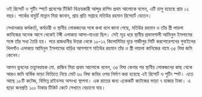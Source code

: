 ওই রিসোর্ট ও শুটিং স্পটে প্রবেশের টিকিট বিক্রয়কারী আব্দুর রাশিদ প্রথম আলোকে বলেন, এটি চালু হয়েছে প্রায় ১২ বছর। পার্কের বাবুর্চি মান্নান মিয়া জানান, প্রায় প্রতি সপ্তাহে মতিউর রহমান রিসোর্টে যেতেন।

সেখানকার কর্মকর্তা, কর্মচারী ও স্থানীয় লোকজনের সঙ্গে কথা বলে জানা গেছে, মতিউর রহমান ও তাঁর স্ত্রী লায়লা কানিজের অনেক আগে থেকেই টঙ্গী এলাকায় আসা–যাওয়া ছিল। সেই সূত্র ধরে স্থানীয় প্রভাবশালী আমিনুল ইসলামের সঙ্গে তাঁর সখ্য তৈরি হয়। পরে রাজধানীর উত্তরা থেকে ১০-১২ কিলোমিটার দূরে গাজীপুর সিটি করপোরেশনের পুবাইলের খিলগাঁও এলাকায় আমিনুল ইসলামের বাড়ির আশপাশে মতিউর রহমান তাঁর ও স্ত্রী লায়লা কানিজের নামে ৩৫ বিঘা জমি কেনেন।

আপন ভুবনের তত্ত্বাবধায়ক মো. রাজিব মিয়া প্রথম আলোকে বলেন, ৩৫ বিঘা কেনার পর স্থানীয় লোকজনের কাছ থেকে আরও জমি বার্ষিক ভাড়া ভিত্তিতে নিয়ে মোট ৬০ বিঘা জমির ওপর নির্মাণ করা হয়েছে এই রিসোর্ট ও শুটিং স্পট। এতে আছে ১৮টি কটেজ, বিভিন্ন রাইডসহ অসংখ্য স্থাপনা। এক রাতের জন্য একেকটি কটেজের ভাড়া ৭ হাজার টাকা। এ ছাড়া জনপ্রতি ১০০ টাকার টিকিট কেটে সেখানে বেড়ানো যায়।
